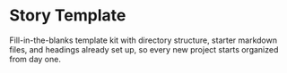 # Story Template

Fill-in-the-blanks template kit with directory structure, starter markdown files, and headings already set up, so every new project starts organized from day one.
